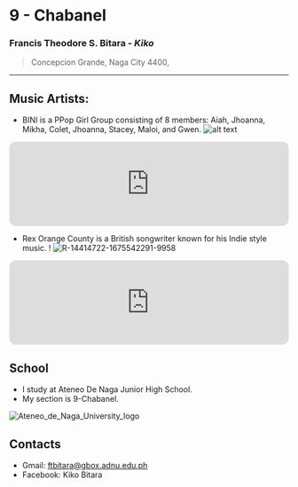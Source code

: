 # 9 - Chabanel

### Francis Theodore S. Bitara - *Kiko*
> Concepcion Grande, Naga City 4400, 
---
## Music Artists:

- BINI is a PPop Girl Group consisting of 8 members: Aiah, Jhoanna, Mikha, Colet, Jhoanna, Stacey, Maloi, and Gwen.
![alt text](https://github.com/user-attachments/assets/8c969af9-3707-422b-9d81-4af08d3c2b3f)
<iframe style="border-radius:12px" src="https://open.spotify.com/embed/track/1iIJtD9hkzw4ZHfR7ND9yb?utm_source=generator" width="100%" height="152" frameBorder="0" allowfullscreen="" allow="autoplay; clipboard-write; encrypted-media; fullscreen; picture-in-picture" loading="lazy"></iframe>

- Rex Orange County is a British songwriter known for his Indie style music.
! ![R-14414722-1675542291-9958](https://github.com/user-attachments/assets/6ef3ad9f-02c5-4c04-8ed9-9c7931a0aa70)
<iframe style="border-radius:12px" src="https://open.spotify.com/embed/track/3OM6qQmdFV6uy61GIqpRtf?utm_source=generator" width="100%" height="152" frameBorder="0" allowfullscreen="" allow="autoplay; clipboard-write; encrypted-media; fullscreen; picture-in-picture" loading="lazy"></iframe>

## School
- I study at Ateneo De Naga Junior High School. 
- My section is 9-Chabanel.

![Ateneo_de_Naga_University_logo](https://github.com/user-attachments/assets/cab170cf-69bd-494e-bdc4-9ee1b721f333)

## Contacts
- Gmail: ftbitara@gbox.adnu.edu.ph
- Facebook: Kiko Bitara




